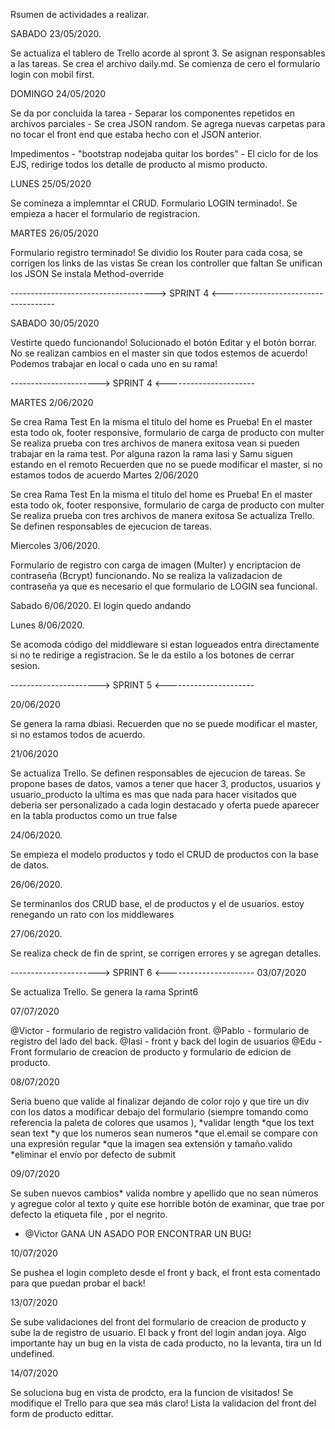 Rsumen de actividades a realizar.

SABADO 23/05/2020.

Se actualiza el tablero de Trello acorde al spront 3.
Se asignan responsables a las tareas.
Se crea el archivo daily.md.
Se comienza de cero el formulario login con mobil first.


DOMINGO 24/05/2020

Se da por concluida la tarea - Separar los componentes repetidos en archivos parciales -
Se crea JSON random.
Se agrega nuevas carpetas para no tocar el front end que estaba hecho con el JSON anterior.

Impedimentos -  "bootstrap nodejaba quitar los bordes"
             -   El ciclo for de los EJS, redirige todos los detalle de producto al mismo producto.

LUNES 25/05/2020

Se comineza a implemntar el CRUD.
Formulario LOGIN terminado!.
Se empieza a hacer el formulario de registracion.

MARTES 26/05/2020

Formulario registro terminado!
Se dividio los Router para cada cosa, se corrigen los links de las vistas
Se crean los controller que faltan
Se unifican los JSON
Se instala  Method-override

------------------------------------> SPRINT 4 <------------------------------------

SABADO 30/05/2020

Vestirte quedo funcionando! Solucionado el botón Editar y el botón borrar. No se realizan cambios en el master sin que todos estemos de acuerdo! Podemos trabajar en local o cada uno en su rama!


----------------------> SPRINT 4 <----------------------

MARTES 2/06/2020

Se crea Rama Test En la misma el titulo del home es Prueba!
En el master esta todo ok, footer responsive, formulario de carga de producto con multer  Se realiza prueba con tres archivos de manera exitosa 
vean si pueden trabajar en la rama test.
Por alguna razon la rama Iasi y Samu siguen estando en el remoto
Recuerden que no se puede modificar el master, si no estamos todos de acuerdo
Martes 2/06/2020

Se crea Rama Test En la misma el titulo del home es Prueba!
En el master esta todo ok, footer responsive, formulario de carga de producto con multer  Se realiza prueba con tres archivos de manera exitosa
Se actualiza Trello.
Se definen responsables de ejecucion de tareas.

Miercoles 3/06/2020.

Formulario de registro con carga de imagen (Multer) y encriptacion de contraseña (Bcrypt) funcionando.
No se realiza la valizadacion de contraseña ya que es necesario el que formulario de LOGIN sea funcional.

Sabado 6/06/2020.
El login quedo andando

Lunes 8/06/2020.

Se acomoda código del middleware si estan logueados entra directamente si no te redirige a registracion.
Se le da estilo a los botones de cerrar sesion.

----------------------> SPRINT 5 <----------------------

20/06/2020

Se genera la rama dbiasi.
Recuerden que no se puede modificar el master, si no estamos todos de acuerdo.

21/06/2020

Se actualiza Trello.
Se definen responsables de ejecucion de tareas.
Se propone bases de datos, vamos a tener que hacer 3, productos, usuarios y usuario_producto
la ultima es mas que nada para hacer visitados que deberia ser personalizado a cada login
destacado y oferta puede aparecer en la tabla productos como un true false

24/06/2020.

Se empieza el modelo productos y todo el CRUD de productos con la base de datos.

26/06/2020.

Se terminanlos dos CRUD base, el de productos y el de usuarios.
estoy renegando un rato con los middlewares

27/06/2020.

Se realiza check de fin de sprint, se corrigen errores y se agregan detalles.


----------------------> SPRINT  6 <----------------------
03/07/2020

Se actualiza Trello.
Se genera la rama Sprint6

07/07/2020

@Victor -  formulario de registro validación front.
@Pablo -  formulario de registro del lado del back.
@Iasi -  front y back del login de usuarios
@Edu - Front formulario de creacion de producto y formulario de edicion de producto.


08/07/2020

Seria bueno que valide al finalizar dejando de color rojo y que tire un div con los datos a modificar debajo del formulario (siempre tomando como referencia la paleta de colores que usamos ),
*validar length
*que los text sean text
*y que los numeros sean numeros
*que el.email se compare con una expresión regular
*que la imagen sea extensión y tamaño.valido
*eliminar el envío por defecto de submit

09/07/2020

Se suben nuevos cambios* valida nombre y apellido que no sean números y agregue color al texto y quite ese horrible botón de examinar, que trae por defecto la etiqueta file , por el negrito.

* @Victor GANA UN ASADO POR ENCONTRAR UN BUG!


10/07/2020

Se pushea el login completo desde el front y back, el front esta comentado para que puedan probar el back!

13/07/2020

Se sube  validaciones del front del formulario de creacion de producto y sube la de registro de usuario.
El back y front del login andan joya.
Algo importante hay un bug en la vista de cada producto, no la levanta, tira un Id undefined.

14/07/2020

Se soluciona bug en vista de prodcto, era la funcion de visitados!
Se modifique el Trello para que sea más claro!
Lista la validacion del front del form de producto edittar.













